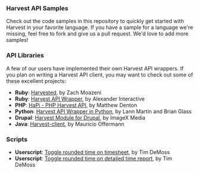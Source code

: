 ### Harvest API Samples

Check out the code samples in this repository to quickly get started with Harvest in your favorite language. If you have a sample for a language we're missing, feel free to fork and give us a pull request. We'd love to add more samples!

### API Libraries

A few of our users have implemented their own Harvest API wrappers. If you plan on writing a Harvest API client, you may want to check out some of these excellent projects:

* **Ruby**: [Harvested](http://github.com/zmoazeni/harvested), by Zach Moazeni
* **Ruby**: [Harvest API Wrapper](http://github.com/aiaio/harvest/tree/master/lib), by Alexander Interactive
* **PHP**: [HaPi - PHP Harvest API](http://labs.mdbitz.com/harvest-api/), by Matthew Denton
* **Python**: [Harvest API Wrapper in Python](http://github.com/lann/Harvest), by Lann Martin and Brian Glass
* **Drupal**: [Harvest Module for Drupal](http://drupal.org/project/harvest), by ImageX Media
* **Java**: [Harvest-client](http://github.com/moffermann/harvest-client), by Mauricio Offermann

### Scripts

* **Userscript**: [Toggle rounded time on timesheet](http://userscripts.org/scripts/show/95503), by Tim DeMoss
* **Userscript**: [Toggle rounded time on detailed time report](http://userscripts.org/scripts/show/95575), by Tim DeMoss